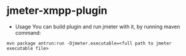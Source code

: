 jmeter-xmpp-plugin
==================

* Usage
You can build plugin and run jmeter with it, by running maven command:
```
mvn package antrun:run -Djmeter.executable=<full path to jmeter executable file>
```
